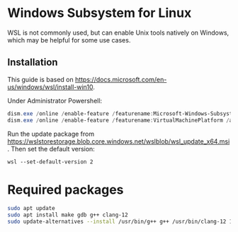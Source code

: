 # Windows Subsystem for Linux

WSL is not commonly used, but can enable Unix tools natively on Windows, which may be helpful for some use cases.

## Installation

This guide is based on <https://docs.microsoft.com/en-us/windows/wsl/install-win10>.

Under Administrator Powershell:

```powershell
dism.exe /online /enable-feature /featurename:Microsoft-Windows-Subsystem-Linux /all /norestart
dism.exe /online /enable-feature /featurename:VirtualMachinePlatform /all /norestart
```

Run the update package from <https://wslstorestorage.blob.core.windows.net/wslblob/wsl_update_x64.msi>.
Then set the default version:

```batch
wsl --set-default-version 2
```

# Required packages

```bash
sudo apt update
sudo apt install make gdb g++ clang-12
sudo update-alternatives --install /usr/bin/g++ g++ /usr/bin/clang-12 121
```
